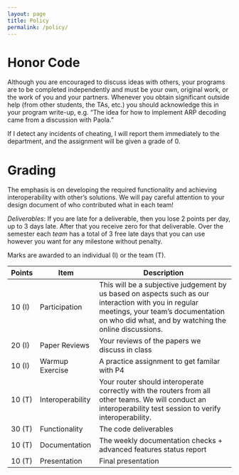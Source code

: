 ```yaml
---
layout: page
title: Policy
permalink: /policy/
---
```


# Honor Code

Although you are encouraged to discuss ideas with others, your programs are to be completed independently and must be your own, original work, or the work of you and your partners. Whenever you obtain significant outside help (from other students, the TAs, etc.) you should acknowledge this in your program write-up, e.g. “The idea for how to implement ARP decoding came from a discussion with Paola.”

If I detect any incidents of cheating, I will report them immediately to the department, and the assignment will be given a grade of 0.

# Grading

The emphasis is on developing the required functionality and achieving interoperability with other’s solutions. We will pay careful attention to your design document of who contributed what in each team!

*Deliverables*: If you are late for a deliverable, then you lose 2 points per day, up to 3 days late. After that you receive zero for that deliverable.  Over the semester each *team* has a total of 3 free late days that you can use however you want for any milestone without penalty.

Marks are awarded to an individual (I) or the team (T).

Points | Item               | Description
-------|--------------------|------------
10 (I) | Participation      | This will be a subjective judgement by us based on aspects such as our interaction with you in regular meetings, your team’s documentation on who did what, and by watching the online discussions.
20 (I) | Paper Reviews      | Your reviews of the papers we discuss in class
10 (I) | Warmup Exercise    | A practice assignment to get familar with P4
10 (T) | Interoperability   | Your router should interoperate correctly with the routers from all other teams. We will conduct an interoperability test session to verify interoperability.
30 (T) | Functionality      | The code deliverables
10 (T) | Documentation      | The weekly documentation checks + advanced features status report
10 (T) | Presentation       | Final presentation




